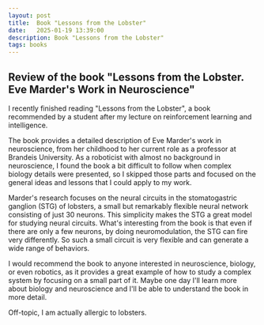 ```yaml
---
layout: post
title:  Book "Lessons from the Lobster"
date:   2025-01-19 13:39:00
description: Book "Lessons from the Lobster"
tags: books
---
```


## Review of the book "Lessons from the Lobster. Eve Marder's Work in Neuroscience"

I recently finished reading "Lessons from the Lobster", a book recommended by a student after my lecture on reinforcement learning and intelligence.

The book provides a detailed description of Eve Marder's work in neuroscience, from her childhood to her current role as a professor at Brandeis University.
As a roboticist with almost no background in neuroscience, I found the book a bit difficult to follow when complex biology details were presented, so I skipped those parts and focused on the general ideas and lessons that I could apply to my work.

Marder's research focuses on the neural circuits in the stomatogastric ganglion (STG) of lobsters, a small but remarkably flexible neural network consisting of just 30 neurons. 
This simplicity makes the STG a great model for studying neural circuits.
What's interesting from the book is that even if there are only a few neurons, by doing neuromodulation, the STG can fire very differently. So such a small circuit is very flexible and can generate a wide range of behaviors.

I would recommend the book to anyone interested in neuroscience, biology, or even robotics, as it provides a great example of how to study a complex system by focusing on a small part of it. Maybe one day I'll learn more about biology and neuroscience and I'll be able to understand the book in more detail.


Off-topic, I am actually allergic to lobsters.







